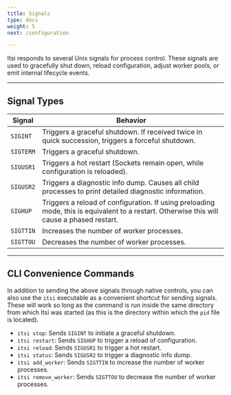 ```yaml
---
title: Signals
type: docs
weight: 5
next: /configuration

---
```


Itsi responds to several Unix signals for process control. These signals are used to gracefully shut down, reload configuration, adjust worker pools, or emit internal lifecycle events.

---

## Signal Types

| Signal     | Behavior                                                                 |
|------------|--------------------------------------------------------------------------|
| `SIGINT`   | Triggers a graceful shutdown. If received twice in quick succession, triggers a forceful shutdown. |
| `SIGTERM`  | Triggers a graceful shutdown.                                            |
| `SIGUSR1`  | Triggers a hot restart (Sockets remain open, while configuration is reloaded). |
| `SIGUSR2`  | Triggers a diagnostic info dump. Causes all child processes to print detailed diagnostic information.                           |
| `SIGHUP`   | Triggers a reload of configuration. If using preloading mode, this is equivalent to a restart. Otherwise this will cause a phased restart.                           |
| `SIGTTIN`  | Increases the number of worker processes.            |
| `SIGTTOU`  | Decreases the number of worker processes.            |

---

## CLI Convenience Commands

In addition to sending the above signals through native controls, you can also use the `itsi` executable as a convenient shortcut for sending signals.
These will work so long as the command is run inside the same directory from which Itsi was started (as this is the directory within which the `pid` file is located).

- `itsi stop`: Sends `SIGINT` to initiate a graceful shutdown.
- `itsi restart`: Sends `SIGHUP` to trigger a reload of configuration.
- `itsi reload`: Sends `SIGUSR1` to trigger a hot restart.
- `itsi status`: Sends `SIGUSR2` to trigger a diagnostic info dump.
- `itsi add_worker`: Sends `SIGTTIN` to increase the number of worker processes.
- `itsi remove_worker`: Sends `SIGTTOU` to decrease the number of worker processes.

